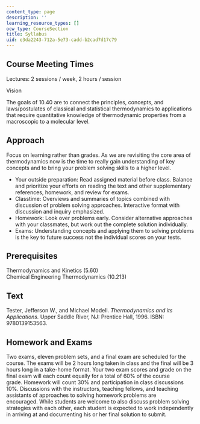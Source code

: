 ```yaml
---
content_type: page
description: ''
learning_resource_types: []
ocw_type: CourseSection
title: Syllabus
uid: e3da2243-712a-5e73-cadd-b2cad7d17c79
---
```


Course Meeting Times
--------------------

Lectures: 2 sessions / week, 2 hours / session

Vision

The goals of 10.40 are to connect the principles, concepts, and laws/postulates of classical and statistical thermodynamics to applications that require quantitative knowledge of thermodynamic properties from a macroscopic to a molecular level.

Approach
--------

Focus on learning rather than grades. As we are revisiting the core area of thermodynamics now is the time to really gain understanding of key concepts and to bring your problem solving skills to a higher level.

*   Your outside preparation: Read assigned material before class. Balance and prioritize your efforts on reading the text and other supplementary references, homework, and review for exams.
*   Classtime: Overviews and summaries of topics combined with discussion of problem solving approaches. Interactive format with discussion and inquiry emphasized.
*   Homework: Look over problems early. Consider alternative approaches with your classmates, but work out the complete solution individually.
*   Exams: Understanding concepts and applying them to solving problems is the key to future success not the individual scores on your tests.

Prerequisites
-------------

Thermodynamics and Kinetics (5.60)  
Chemical Engineering Thermodynamics (10.213)

Text
----

Tester, Jefferson W., and Michael Modell. _Thermodynamics and its Applications._ Upper Saddle River, NJ: Prentice Hall, 1996. ISBN: 9780139153563.

Homework and Exams
------------------

Two exams, eleven problem sets, and a final exam are scheduled for the course. The exams will be 2 hours long taken in class and the final will be 3 hours long in a take-home format. Your two exam scores and grade on the final exam will each count equally for a total of 60% of the course grade. Homework will count 30% and participation in class discussions 10%. Discussions with the instructors, teaching fellows, and teaching assistants of approaches to solving homework problems are encouraged. While students are welcome to also discuss problem solving strategies with each other, each student is expected to work independently in arriving at and documenting his or her final solution to submit.